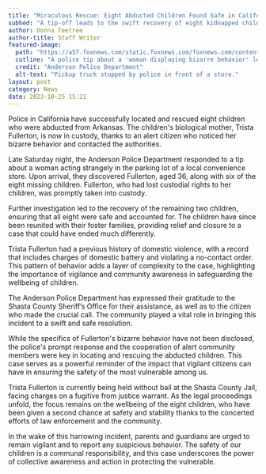 ```yaml
---
title: "Miraculous Rescue: Eight Abducted Children Found Safe in California"
subhed: "A tip-off leads to the swift recovery of eight kidnapped children and the arrest of their biological mother."
author: Donna Teetree
author-title: Staff Writer
featured-image:
  path: "https://a57.foxnews.com/static.foxnews.com/foxnews.com/content/uploads/2023/10/720/405/trista-fullerton-2.jpg?ve=1&tl=1"
  cutline: "A police tip about a 'woman displaying bizarre behavior' led police to this store where they found eight abducted children."
  credit: "Anderson Police Department"
  alt-text: "Pickup truck stopped by police in front of a store."
layout: post
category: News
date: 2023-10-25 15:21
---
```


Police in California have successfully located and rescued eight children who were abducted from Arkansas. The children's biological mother, Trista Fullerton, is now in custody, thanks to an alert citizen who noticed her bizarre behavior and contacted the authorities.

Late Saturday night, the Anderson Police Department responded to a tip about a woman acting strangely in the parking lot of a local convenience store. Upon arrival, they discovered Fullerton, aged 36, along with six of the eight missing children. Fullerton, who had lost custodial rights to her children, was promptly taken into custody.

Further investigation led to the recovery of the remaining two children, ensuring that all eight were safe and accounted for. The children have since been reunited with their foster families, providing relief and closure to a case that could have ended much differently.

Trista Fullerton had a previous history of domestic violence, with a record that includes charges of domestic battery and violating a no-contact order. This pattern of behavior adds a layer of complexity to the case, highlighting the importance of vigilance and community awareness in safeguarding the wellbeing of children.

The Anderson Police Department has expressed their gratitude to the Shasta County Sheriff’s Office for their assistance, as well as to the citizen who made the crucial call. The community played a vital role in bringing this incident to a swift and safe resolution.

While the specifics of Fullerton's bizarre behavior have not been disclosed, the police's prompt response and the cooperation of alert community members were key in locating and rescuing the abducted children. This case serves as a powerful reminder of the impact that vigilant citizens can have in ensuring the safety of the most vulnerable among us.

Trista Fullerton is currently being held without bail at the Shasta County Jail, facing charges on a fugitive from justice warrant. As the legal proceedings unfold, the focus remains on the wellbeing of the eight children, who have been given a second chance at safety and stability thanks to the concerted efforts of law enforcement and the community.

In the wake of this harrowing incident, parents and guardians are urged to remain vigilant and to report any suspicious behavior. The safety of our children is a communal responsibility, and this case underscores the power of collective awareness and action in protecting the vulnerable.
